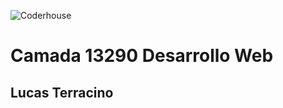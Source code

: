 
![Coderhouse](https://res.cloudinary.com/hdsqazxtw/image/upload/f_auto/v1557348830/coderhouse_avkeo7.svg)
# Camada 13290 Desarrollo Web
## Lucas Terracino

